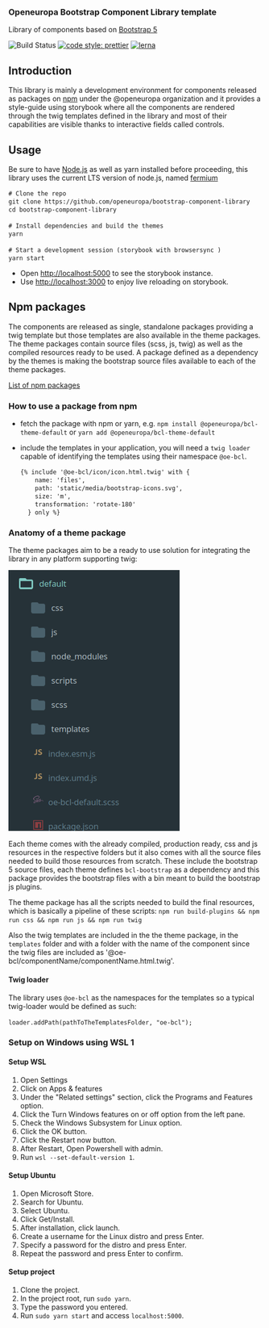 ### Openeuropa Bootstrap Component Library template</h3>

Library of components based on [Bootstrap 5](https://github.com/twbs/bootstrap/tree/v5.0.1)

![Build Status](https://github.com/openeuropa/bootstrap-component-library/actions/workflows/ci.yml/badge.svg)
[![code style: prettier](https://img.shields.io/badge/code_style-prettier-ff69b4.svg?style=flat-square)](https://github.com/prettier/prettier)
[![lerna](https://img.shields.io/badge/maintained%20with-lerna-cc00ff.svg)](https://lernajs.io/)

## Introduction

This library is mainly a development environment for components released as
packages on [npm](https://npmjs.org) under the @openeuropa organization and it
provides a style-guide using storybook where all the components are rendered
through the twig templates defined in the library and most of their capabilities
are visible thanks to interactive fields called controls.

## Usage

Be sure to have [Node.js](https://nodejs.org/) as well as yarn installed before
proceeding, this library uses the current LTS version of node.js, named
[fermium](https://nodejs.org/download/release/latest-fermium/)

```shell
# Clone the repo
git clone https://github.com/openeuropa/bootstrap-component-library
cd bootstrap-component-library

# Install dependencies and build the themes
yarn

# Start a development session (storybook with browsersync )
yarn start
```

- Open <http://localhost:5000> to see the storybook instance.
- Use <http://localhost:3000> to enjoy live reloading on storybook.

## Npm packages

The components are released as single, standalone packages providing a twig
template but those templates are also available in the theme packages.
The theme packages contain source files (scss, js, twig) as well as the compiled
resources ready to be used.
A package defined as a dependency by the themes is making the bootstrap source
files available to each of the theme packages.

[List of npm packages](docs/packages.md)

### How to use a package from npm

- fetch the package with npm or yarn, e.g.
  `npm install @openeuropa/bcl-theme-default` or
  `yarn add @openeuropa/bcl-theme-default`
- include the templates in your application, you will need a `twig loader`
  capable of identifying the templates using their namespace `@oe-bcl`.

  ```twig
  {% include '@oe-bcl/icon/icon.html.twig' with {
      name: 'files',
      path: 'static/media/bootstrap-icons.svg',
      size: 'm',
      transformation: 'rotate-180'
    } only %}

  ```

### Anatomy of a theme package

The theme packages aim to be a ready to use solution for integrating the library
in any platform supporting twig:

![default theme](docs/bcl-theme.png)

Each theme comes with the already compiled, production ready, css and js
resources in the respective folders but it also comes with all the source files
needed to build those resources from scratch.
These include the bootstrap 5 source files, each theme defines `bcl-bootstrap`
as a dependency and this package provides the bootstrap files with a bin meant
to build the bootstrap js plugins.

The theme package has all the scripts needed to build the final resources,
which is basically a pipeline of these scripts:
`npm run build-plugins && npm run css && npm run js && npm run twig`

Also the twig templates are included in the the theme package, in the `templates`
folder and with a folder with the name of the component since the twig files are
included as '@oe-bcl/componentName/componentName.html.twig'.

#### Twig loader

The library uses `@oe-bcl` as the namespaces for the templates so a typical
twig-loader would be defined as such:

`loader.addPath(pathToTheTemplatesFolder, "oe-bcl");`

### Setup on Windows using WSL 1

#### Setup WSL

1. Open Settings
2. Click on Apps & features
3. Under the "Related settings" section, click the Programs and Features option.
4. Click the Turn Windows features on or off option from the left pane.
5. Check the Windows Subsystem for Linux option.
6. Click the OK button.
7. Click the Restart now button.
8. After Restart, Open Powershell with admin.
9. Run `wsl --set-default-version 1`.

#### Setup Ubuntu

1. Open Microsoft Store.
2. Search for Ubuntu.
3. Select Ubuntu.
4. Click Get/Install.
5. After installation, click launch.
6. Create a username for the Linux distro and press Enter.
7. Specify a password for the distro and press Enter.
8. Repeat the password and press Enter to confirm.

#### Setup project

1. Clone the project.
2. In the project root, run `sudo yarn`.
3. Type the password you entered.
4. Run `sudo yarn start` and access `localhost:5000`.

```

```
